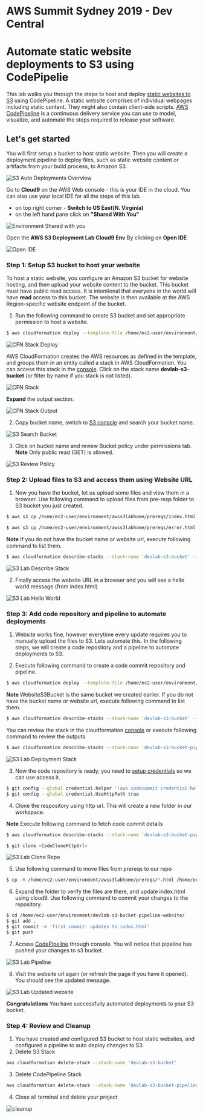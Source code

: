 # AWS Summit Sydney 2019 - Dev Central
# Automate static website deployments to S3 using CodePipelie

This lab walks you through the steps to host and deploy [static websites to S3](https://docs.aws.amazon.com/AmazonS3/latest/dev/WebsiteHosting.html) using CodePipeline. A static website comprises of individual webpages including static content. They might also contain client-side scripts. [AWS CodePipeline](https://docs.aws.amazon.com/AmazonS3/latest/dev/WebsiteHosting.html) is a continuous delivery service you can use to model, visualize, and automate the steps required to release your software. 


## Let's get started
You will first setup a bucket to host static website. Then you will create a deployment pipeline to deploy files, such as static website content or artifacts from your build process, to Amazon S3.

![S3 Auto Deployments Overview](images/s3lab_overview.png)

Go to **Cloud9** on the AWS Web console - this is your IDE in the cloud.
You can also use your local IDE for all the steps of this lab.

* on top right corner - **Switch to US East(N. Virginia)**
* on the left hand pane click on **"Shared With You"**


![Environment Shared with you](images/cloud9_shared_environment.png)

Open the **AWS S3 Deployment Lab Cloud9 Env** By clicking on **Open IDE**

![Open IDE](images/cloud9_open_ide.png)



### Step 1: Setup S3 bucket to host your website 

To host a static website, you configure an Amazon S3 bucket for website hosting, and then upload your website content to the bucket. This bucket must have public read access. It is intentional that everyone in the world will have **read** access to this bucket. The website is then available at the AWS Region-specific website endpoint of the bucket.

1. Run the following command to create S3 bucket and set appropriate permission to host a website.

```bash
$ aws cloudformation deploy --template-file /home/ec2-user/environment/awss3labhome/prereqs/setup_s3_bucket.yaml --stack-name devlab-s3-bucket --capabilities CAPABILITY_IAM
```

![CFN Stack Deploy](images/s3_lab_deploy_stack.png)



AWS CloudFormation creates the AWS resources as defined in the template, and groups them in an entity called a stack in AWS CloudFormation. You can access this stack in the [console](https://console.aws.amazon.com/cloudformation). Click on the stack name **devlab-s3-bucket** (or filter by name if you stack is not listed). 


![CFN Stack](images/s3_lab_cloudformation_stack.png)

**Expand** the output section. 

![CFN Stack Output](images/s3_lab_cloudformation_stack_output.png)



2. Copy bucket name, switch to [S3 console](https://console.aws.amazon.com/s3) and search your bucket name.

![S3 Search Bucket](images/s3_lab_search_bucket.png)




3. Click on bucket name and review Bucket policy under permissions tab. **Note** Only public read (GET) is allowed.


![S3 Review Policy](images/s3_lab_bucket_policy.png)


### Step 2: Upload files to S3 and access them using Website URL

1. Now you have the bucket, let us upload some files and view them in a browser. Use following command to upload files from pre-reqs folder to S3 bucket you just created. 

```bash
$ aws s3 cp /home/ec2-user/environment/awss3labhome/prereqs/index.html s3://<replace-by-s3-bucket-name-created-above>

$ aws s3 cp /home/ec2-user/environment/awss3labhome/prereqs/error.html s3://<replace-by-s3-bucket-name-created-above>
```

**Note** If you do not have the bucket name or website url, execute following command to list them.

```bash
$ aws cloudformation describe-stacks --stack-name 'devlab-s3-bucket' --query Stacks[*].Outputs[*]
```

![S3 Lab Describe Stack](images/s3_lab_describe_stack.png)

2. Finally access the website URL in a browser and you will see a hello world message (from index.html)

![S3 Lab Hello World](images/s3_lab_hello_world.png)



### Step 3: Add code repository and pipeline to automate deployments

1. Website works fine, however everytime every update requires you to manually upload the files to S3. Lets automate this. In the following steps, we will create a code repository and a pipeline to automate deployments to S3. 


2. Execute following command to create a code commit repository and pipeline. 

```bash
$ aws cloudformation deploy --template-file /home/ec2-user/environment/awss3labhome/prereqs/setup_deployment_pipeline.yaml --stack-name devlab-s3-bucket-pipeline --parameter-overrides WebsiteS3Bucket=<replace-by-s3-bucket-name-created-above> --capabilities CAPABILITY_IAM
```

**Note** WebsiteS3Bucket is the same bucket we created earlier. If you do not have the bucket name or website url, execute following command to list them.

```bash
$ aws cloudformation describe-stacks --stack-name 'devlab-s3-bucket' --query Stacks[*].Outputs[*]
```

You can review the stack in the cloudformation [console](https://console.aws.amazon.com/cloudformation) or execute following command to review the outputs

```bash
$ aws cloudformation describe-stacks --stack-name 'devlab-s3-bucket-pipeline' --query Stacks[*].Outputs[*]
```

![S3 Lab Deployment Stack](images/s3_lab_deployment_pipeline_stack.png)


3. Now the code repository is ready, you need to [setup credentials](https://docs.aws.amazon.com/codecommit/latest/userguide/setting-up-https-unixes.html#setting-up-https-unixes-credential-helper) so we can use access it.

```bash
$ git config --global credential.helper '!aws codecommit credential-helper $@'
$ git config --global credential.UseHttpPath true
```

4. Clone the respository using http url. This will create a new folder in our workspace.

**Note** Execute following command to fetch code commit details 

```bash
$ aws cloudformation describe-stacks --stack-name 'devlab-s3-bucket-pipeline' --query Stacks[*].Outputs[*]
```


```bash
$ git clone <CodeCloneHttpUrl>
```

![S3 Lab Clone Repo](images/s3_lab_cloned_repo.png)


5. Use following command to move files from prereqs to our repo

```bash
$ cp -R /home/ec2-user/environment/awss3labhome/prereqs/*.html /home/ec2-user/environment/devlab-s3-bucket-pipeline-website/
```

6. Expand the folder to verify the files are there, and update index.html using cloud9. Use following command to commit your changes to the repository. 
   

```bash
$ cd /home/ec2-user/environment/devlab-s3-bucket-pipeline-website/ 
$ git add .
$ git commit -m 'first commit: updates to index.html'
$ git push
```

7. Access [CodePipeline](https://console.aws.amazon.com/codepipeline) through console. You will notice that pipeline has pushed your changes to s3 bucket.

![S3 Lab Pipeline](images/s3_lab_pipeline.png)

8. Visit the website url again (or refresh the page if you have it opened). You should see the updated message.

![S3 Lab Updated website](images/s3_lab_updated_website.png)


**Congratulations** You have successfully automated deployments to your S3 bucket. 


### Step 4: Review and Cleanup 

1. You have created and configured S3 bucket to host static websites, and configured a pipeline to auto deploy changes to S3. 
2. Delete S3 Stack 

```bash
aws cloudformation delete-stack --stack-name 'devlab-s3-bucket'
```

3. Delete CodePipeline Stack 

```bash
aws cloudformation delete-stack --stack-name 'devlab-s3-bucket-pipeline'
```

4. Close all terminal and delete your project

![cleanup](images/s3_lab_cleanup.png)


